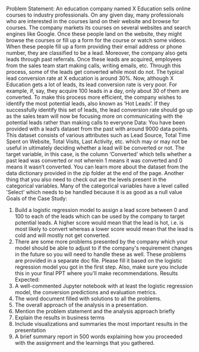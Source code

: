 Problem Statement:
An education company named X Education sells online courses to industry professionals. On any given day, many professionals who are interested in the courses land on their website and browse for courses. 
The company markets its courses on several websites and search engines like Google. Once these people land on the website, they might browse the courses or fill up a form for the course or watch some videos. 
When these people fill up a form providing their email address or phone number, they are classified to be a lead. Moreover, the company also gets leads through past referrals. Once these leads are acquired, employees from the sales team start making calls, writing emails, etc. 
Through this process, some of the leads get converted while most do not. The typical lead conversion rate at X education is around 30%. 
Now, although X Education gets a lot of leads, its lead conversion rate is very poor. For example, if, say, they acquire 100 leads in a day, only about 30 of them are converted. To make this process more efficient, the company wishes to identify the most potential leads, also known as ‘Hot Leads’. 
If they successfully identify this set of leads, the lead conversion rate should go up as the sales team will now be focusing more on communicating with the potential leads rather than making calls to everyone
Data:
You have been provided with a lead’s dataset from the past with around 9000 data points. This dataset consists of various attributes such as Lead Source, Total Time Spent on Website, Total Visits, Last Activity, etc. which may or may not be useful in ultimately deciding whether a lead will be converted or not. 
The target variable, in this case, is the column ‘Converted’ which tells whether a past lead was converted or not wherein 1 means it was converted and 0 means it wasn’t converted.
You can learn more about the dataset from the data dictionary provided in the zip folder at the end of the page.
Another thing that you also need to check out are the levels present in the categorical variables. 
Many of the categorical variables have a level called 'Select' which needs to be handled because it is as good as a null value
Goals of the Case Study:
1.	Build a logistic regression model to assign a lead score between 0 and 100 to each of the leads which can be used by the company to target potential leads. A higher score would mean that the lead is hot, i.e. is most likely to convert whereas a lower score would mean that the lead is cold and will mostly not get converted.
2.	There are some more problems presented by the company which your model should be able to adjust to if the company's requirement changes in the future so you will need to handle these as well. These problems are provided in a separate doc file. Please fill it based on the logistic regression model you got in the first step. Also, make sure you include this in your final PPT where you'll make recommendations.
Results Expected:
1.	A well-commented Jupyter notebook with at least the logistic regression model, the conversion predictions and evaluation metrics.
2.	The word document filled with solutions to all the problems.
3.	The overall approach of the analysis in a presentation.
1.	Mention the problem statement and the analysis approach briefly 
2.	Explain the results in business terms
3.	Include visualizations and summaries the most important results in the presentation
4.	A brief summary report in 500 words explaining how you proceeded with the assignment and the learnings that you gathered.

